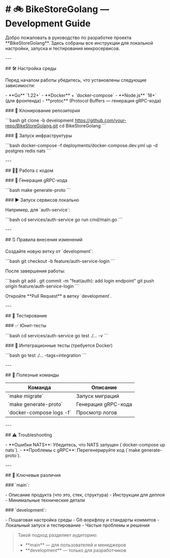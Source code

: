 # # 🚲 BikeStoreGolang — Development Guide

Добро пожаловать в руководство по разработке проекта \*\*BikeStoreGolang\*\*. Здесь собраны все инструкции для локальной настройки, запуска и тестирования микросервисов.

\---

\## 🛠️ Настройка среды

Перед началом работы убедитесь, что установлены следующие зависимости:

\- \*\*Go\*\* \`1.22+\`
\- \*\*Docker\*\* + \`docker-compose\`
\- \*\*Node.js\*\* \`18+\` (для фронтенда)
\- \*\*protoc\*\* (Protocol Buffers — генерация gRPC-кода)

\### 🔽 Клонирование репозитория

\`\`\`bash
git clone -b development https://github.com/your-repo/BikeStoreGolang.git
cd BikeStoreGolang
\`\`\`

\### 🚀 Запуск инфраструктуры

\`\`\`bash
docker-compose -f deployments/docker-compose.dev.yml up -d postgres redis nats
\`\`\`

\---

\## 👨‍💻 Работа с кодом

\### 🧬 Генерация gRPC-кода

\`\`\`bash
make generate-proto
\`\`\`

\### ▶️ Запуск сервисов локально

Например, для \`auth-service\`:

\`\`\`bash
cd services/auth-service
go run cmd/main.go
\`\`\`

\---

\## 🔃 Правила внесения изменений

Создайте новую ветку от \`development\`:

\`\`\`bash
git checkout -b feature/auth-service-login
\`\`\`

После завершения работы:

\`\`\`bash
git add .
git commit -m "feat(auth): add login endpoint"
git push origin feature/auth-service-login
\`\`\`

Откройте \*\*Pull Request\*\* в ветку \`development\`.

\---

\## 🧪 Тестирование

\### ✅ Юнит-тесты

\`\`\`bash
cd services/auth-service
go test ./... -v
\`\`\`

\### 🔗 Интеграционные тесты (требуется Docker)

\`\`\`bash
go test ./... -tags=integration
\`\`\`

\---

\## 🔌 Полезные команды

| Команда | Описание |
|----|----|
| \`make migrate\` | Запуск миграций |
| \`make generate-proto\` | Генерация gRPC-кода |
| \`docker-compose logs -f\` | Просмотр логов |

\---

\## ⚠️ Troubleshooting

\- \*\*Ошибки NATS\*\*: Убедитесь, что NATS запущен (\`docker-compose up nats\`).
\- \*\*Проблемы с gRPC\*\*: Перегенерируйте код (\`make generate-proto\`).

\---

\## 📌 Ключевые различия

\### \`main\`:

\- Описание продукта (что это, стек, структура)
\- Инструкции для деплоя
\- Минимальные технические детали

\### \`development\`:

\- Пошаговая настройка среды
\- Git-воркфлоу и стандарты коммитов
\- Локальный запуск и тестирование
\- Частые проблемы и решения

> Такой подход разделяет аудиторию:
>
> * \*\*main\*\* — для пользователей и менеджеров
> * \*\*development\*\* — только для разработчиков


